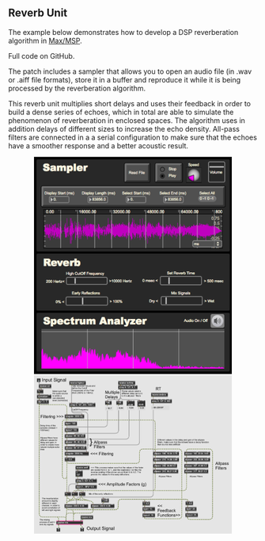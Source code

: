 ## Reverb Unit

The example below demonstrates how to develop a DSP reverberation algorithm in [Max/MSP](https://cycling74.com/).

Full code on GitHub.

The patch includes a sampler that allows you to open an audio file (in .wav or .aiff file formats), store it in a buffer and reproduce it while it is being processed by the reverberation algorithm.

This reverb unit multiplies short delays and uses their feedback in order to build a dense series of echoes, which in total are able to simulate the phenomenon of reverberation in enclosed spaces. The algorithm uses in addition delays of different sizes to increase the echo density. All-pass filters are connected in a a serial configuration to make sure that the echoes have a smoother response and a better acoustic result.

<center><img src="assets/ReverbUnit.png" width="400"/></center>
<center><img src="assets/reverbAlgorithm.png" width="400"/></center>
